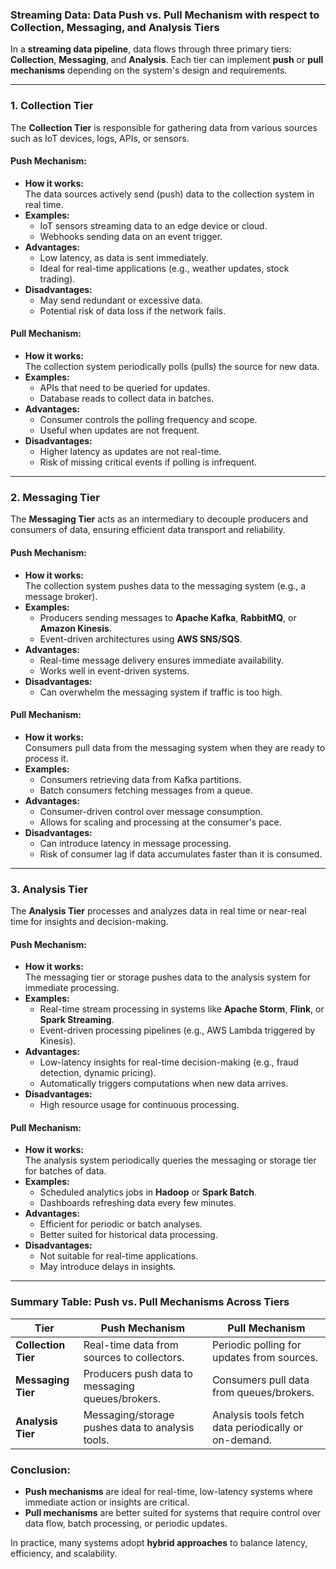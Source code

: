 ### **Streaming Data: Data Push vs. Pull Mechanism with respect to Collection, Messaging, and Analysis Tiers**

In a **streaming data pipeline**, data flows through three primary tiers: **Collection**, **Messaging**, and **Analysis**. Each tier can implement **push** or **pull mechanisms** depending on the system's design and requirements.

---

### **1. Collection Tier**
The **Collection Tier** is responsible for gathering data from various sources such as IoT devices, logs, APIs, or sensors.  

#### **Push Mechanism:**
- **How it works:**  
  The data sources actively send (push) data to the collection system in real time.
- **Examples:**  
  - IoT sensors streaming data to an edge device or cloud.
  - Webhooks sending data on an event trigger.
- **Advantages:**  
  - Low latency, as data is sent immediately.  
  - Ideal for real-time applications (e.g., weather updates, stock trading).  
- **Disadvantages:**  
  - May send redundant or excessive data.  
  - Potential risk of data loss if the network fails.

#### **Pull Mechanism:**
- **How it works:**  
  The collection system periodically polls (pulls) the source for new data.
- **Examples:**  
  - APIs that need to be queried for updates.  
  - Database reads to collect data in batches.
- **Advantages:**  
  - Consumer controls the polling frequency and scope.  
  - Useful when updates are not frequent.  
- **Disadvantages:**  
  - Higher latency as updates are not real-time.  
  - Risk of missing critical events if polling is infrequent.

---

### **2. Messaging Tier**
The **Messaging Tier** acts as an intermediary to decouple producers and consumers of data, ensuring efficient data transport and reliability.

#### **Push Mechanism:**
- **How it works:**  
  The collection system pushes data to the messaging system (e.g., a message broker).
- **Examples:**  
  - Producers sending messages to **Apache Kafka**, **RabbitMQ**, or **Amazon Kinesis**.
  - Event-driven architectures using **AWS SNS/SQS**.  
- **Advantages:**  
  - Real-time message delivery ensures immediate availability.  
  - Works well in event-driven systems.  
- **Disadvantages:**  
  - Can overwhelm the messaging system if traffic is too high.  

#### **Pull Mechanism:**
- **How it works:**  
  Consumers pull data from the messaging system when they are ready to process it.  
- **Examples:**  
  - Consumers retrieving data from Kafka partitions.  
  - Batch consumers fetching messages from a queue.  
- **Advantages:**  
  - Consumer-driven control over message consumption.  
  - Allows for scaling and processing at the consumer's pace.  
- **Disadvantages:**  
  - Can introduce latency in message processing.  
  - Risk of consumer lag if data accumulates faster than it is consumed.  

---

### **3. Analysis Tier**
The **Analysis Tier** processes and analyzes data in real time or near-real time for insights and decision-making.

#### **Push Mechanism:**
- **How it works:**  
  The messaging tier or storage pushes data to the analysis system for immediate processing.  
- **Examples:**  
  - Real-time stream processing in systems like **Apache Storm**, **Flink**, or **Spark Streaming**.
  - Event-driven processing pipelines (e.g., AWS Lambda triggered by Kinesis).  
- **Advantages:**  
  - Low-latency insights for real-time decision-making (e.g., fraud detection, dynamic pricing).  
  - Automatically triggers computations when new data arrives.  
- **Disadvantages:**  
  - High resource usage for continuous processing.  

#### **Pull Mechanism:**
- **How it works:**  
  The analysis system periodically queries the messaging or storage tier for batches of data.  
- **Examples:**  
  - Scheduled analytics jobs in **Hadoop** or **Spark Batch**.  
  - Dashboards refreshing data every few minutes.  
- **Advantages:**  
  - Efficient for periodic or batch analyses.  
  - Better suited for historical data processing.  
- **Disadvantages:**  
  - Not suitable for real-time applications.  
  - May introduce delays in insights.

---

### **Summary Table: Push vs. Pull Mechanisms Across Tiers**

| **Tier**           | **Push Mechanism**                                  | **Pull Mechanism**                                  |
|---------------------|----------------------------------------------------|----------------------------------------------------|
| **Collection Tier** | Real-time data from sources to collectors.          | Periodic polling for updates from sources.         |
| **Messaging Tier**  | Producers push data to messaging queues/brokers.    | Consumers pull data from queues/brokers.           |
| **Analysis Tier**   | Messaging/storage pushes data to analysis tools.    | Analysis tools fetch data periodically or on-demand.|

### **Conclusion:**
- **Push mechanisms** are ideal for real-time, low-latency systems where immediate action or insights are critical.  
- **Pull mechanisms** are better suited for systems that require control over data flow, batch processing, or periodic updates.  

In practice, many systems adopt **hybrid approaches** to balance latency, efficiency, and scalability.
